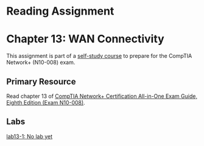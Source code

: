 # Reading Assignment
# Chapter 13: WAN Connectivity
This assignment is part of a [self-study course](../README.md) to prepare for the CompTIA Network+ (N10-008) exam.
## Primary Resource
Read chapter 13 of [CompTIA Network+ Certification All-in-One Exam Guide, Eighth Edition (Exam N10-008)](https://www.amazon.com/CompTIA-Network-Certification-N10-008-Comptia/dp/1264269056).
## Labs
[lab13-1: No lab yet](lab13-1.md)</br>

